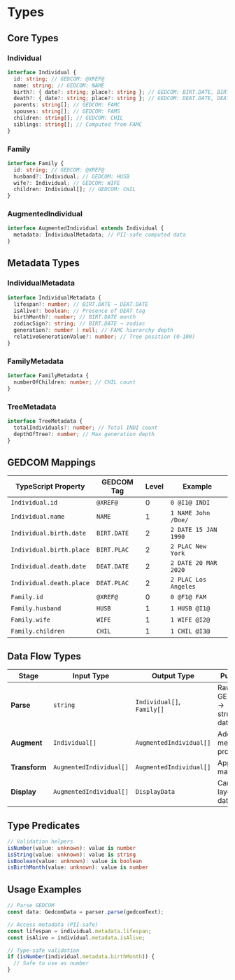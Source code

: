 # Types

## Core Types

### Individual

```typescript
interface Individual {
  id: string; // GEDCOM: @XREF@
  name: string; // GEDCOM: NAME
  birth?: { date?: string; place?: string }; // GEDCOM: BIRT.DATE, BIRT.PLAC
  death?: { date?: string; place?: string }; // GEDCOM: DEAT.DATE, DEAT.PLAC
  parents: string[]; // GEDCOM: FAMC
  spouses: string[]; // GEDCOM: FAMS
  children: string[]; // GEDCOM: CHIL
  siblings: string[]; // Computed from FAMC
}
```

### Family

```typescript
interface Family {
  id: string; // GEDCOM: @XREF@
  husband?: Individual; // GEDCOM: HUSB
  wife?: Individual; // GEDCOM: WIFE
  children: Individual[]; // GEDCOM: CHIL
}
```

### AugmentedIndividual

```typescript
interface AugmentedIndividual extends Individual {
  metadata: IndividualMetadata; // PII-safe computed data
}
```

## Metadata Types

### IndividualMetadata

```typescript
interface IndividualMetadata {
  lifespan?: number; // BIRT.DATE → DEAT.DATE
  isAlive?: boolean; // Presence of DEAT tag
  birthMonth?: number; // BIRT.DATE month
  zodiacSign?: string; // BIRT.DATE → zodiac
  generation?: number | null; // FAMC hierarchy depth
  relativeGenerationValue?: number; // Tree position (0-100)
}
```

### FamilyMetadata

```typescript
interface FamilyMetadata {
  numberOfChildren: number; // CHIL count
}
```

### TreeMetadata

```typescript
interface TreeMetadata {
  totalIndividuals?: number; // Total INDI count
  depthOfTree?: number; // Max generation depth
}
```

## GEDCOM Mappings

| TypeScript Property      | GEDCOM Tag  | Level | Example              |
| ------------------------ | ----------- | ----- | -------------------- |
| `Individual.id`          | `@XREF@`    | 0     | `0 @I1@ INDI`        |
| `Individual.name`        | `NAME`      | 1     | `1 NAME John /Doe/`  |
| `Individual.birth.date`  | `BIRT.DATE` | 2     | `2 DATE 15 JAN 1990` |
| `Individual.birth.place` | `BIRT.PLAC` | 2     | `2 PLAC New York`    |
| `Individual.death.date`  | `DEAT.DATE` | 2     | `2 DATE 20 MAR 2020` |
| `Individual.death.place` | `DEAT.PLAC` | 2     | `2 PLAC Los Angeles` |
| `Family.id`              | `@XREF@`    | 0     | `0 @F1@ FAM`         |
| `Family.husband`         | `HUSB`      | 1     | `1 HUSB @I1@`        |
| `Family.wife`            | `WIFE`      | 1     | `1 WIFE @I2@`        |
| `Family.children`        | `CHIL`      | 1     | `1 CHIL @I3@`        |

## Data Flow Types

| Stage         | Input Type              | Output Type                | Purpose                      |
| ------------- | ----------------------- | -------------------------- | ---------------------------- |
| **Parse**     | `string`                | `Individual[]`, `Family[]` | Raw GEDCOM → structured data |
| **Augment**   | `Individual[]`          | `AugmentedIndividual[]`    | Add metadata property        |
| **Transform** | `AugmentedIndividual[]` | `AugmentedIndividual[]`    | Apply PII masking            |
| **Display**   | `AugmentedIndividual[]` | `DisplayData`              | Canvas layout data           |

## Type Predicates

```typescript
// Validation helpers
isNumber(value: unknown): value is number
isString(value: unknown): value is string
isBoolean(value: unknown): value is boolean
isBirthMonth(value: unknown): value is number
```

## Usage Examples

```typescript
// Parse GEDCOM
const data: GedcomData = parser.parse(gedcomText);

// Access metadata (PII-safe)
const lifespan = individual.metadata.lifespan;
const isAlive = individual.metadata.isAlive;

// Type-safe validation
if (isNumber(individual.metadata.birthMonth)) {
  // Safe to use as number
}
```
